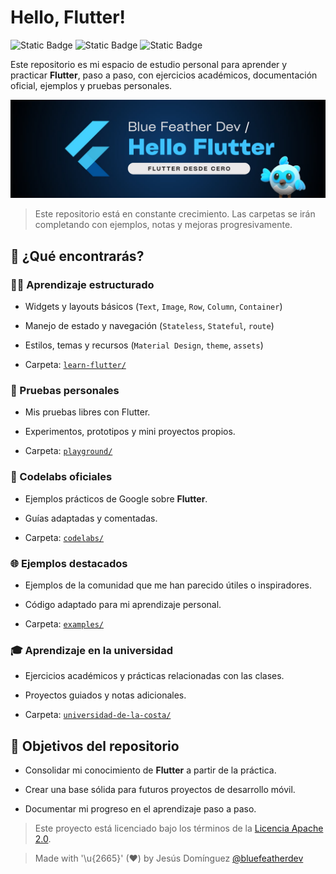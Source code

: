 # Hello, Flutter! 

![Static Badge](https://img.shields.io/badge/framework/sdk-flutter-02569B?style=for-the-badge&logo=flutter&logoColor=white&labelColor=101010)
![Static Badge](https://img.shields.io/badge/language-dart-0175C2?style=for-the-badge&logo=dart&logoColor=white&labelColor=101010) 
![Static Badge](https://img.shields.io/badge/Scripting-bash-4EAA25?style=for-the-badge&logo=gnubash&logoColor=white&labelColor=101010)

Este repositorio es mi espacio de estudio personal para aprender y practicar **Flutter**, paso a paso, con ejercicios académicos, documentación oficial, ejemplos y pruebas personales.

![](./images/header_hello_flutter.jpg)

> Este repositorio está en constante crecimiento. Las carpetas se irán completando con ejemplos, notas y mejoras progresivamente.

## 🔎 ¿Qué encontrarás?  

### 👨‍💻 Aprendizaje estructurado 
- Widgets y layouts básicos (`Text`, `Image`, `Row`, `Column`, `Container`)  

- Manejo de estado y navegación (`Stateless`, `Stateful`, `route`)  
- Estilos, temas y recursos (`Material Design`, `theme`, `assets`) 
- Carpeta: [`learn-flutter/`](./learn-flutter/) 
  
### 🧪 Pruebas personales  
- Mis pruebas libres con Flutter. 
 
- Experimentos, prototipos y mini proyectos propios.  
- Carpeta: [`playground/`](./playground/)  

### 🥇 Codelabs oficiales  
- Ejemplos prácticos de Google sobre **Flutter**.  

- Guías adaptadas y comentadas.  
- Carpeta: [`codelabs/`](./codelabs/)  

### 🌐 Ejemplos destacados  
- Ejemplos de la comunidad que me han parecido útiles o inspiradores. 
 
- Código adaptado para mi aprendizaje personal.  
- Carpeta: [`examples/`](./examples/)

### 🎓 Aprendizaje en la universidad  
- Ejercicios académicos y prácticas relacionadas con las clases.  

- Proyectos guiados y notas adicionales.  
- Carpeta: [`universidad-de-la-costa/`](./universidad-de-la-costa/)  

## 🎯 Objetivos del repositorio  

- Consolidar mi conocimiento de **Flutter** a partir de la práctica.
  
- Crear una base sólida para futuros proyectos de desarrollo móvil.  
- Documentar mi progreso en el aprendizaje paso a paso.  

<!-- ## ⚖️ Licencia del repositorio -->

> Este proyecto está licenciado bajo los términos de la [Licencia Apache 2.0](LICENSE).

> Made with '\u{2665}' (♥) by Jesús Domínguez [@bluefeatherdev](https://github.com/bluefeatherdev/)
